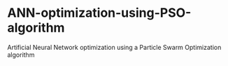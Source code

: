 # ANN-optimization-using-PSO-algorithm
Artificial Neural Network optimization using a Particle Swarm Optimization algorithm
